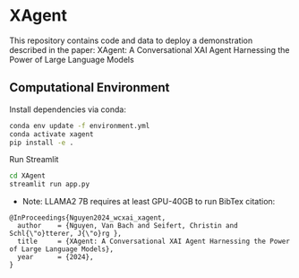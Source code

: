 # XAgent
This repository contains code and data to deploy a demonstration described in the paper: XAgent: A Conversational XAI Agent Harnessing the Power of Large Language Models



## Computational Environment

Install dependencies via conda:

```sh
conda env update -f environment.yml
conda activate xagent
pip install -e .
```

Run Streamlit

```sh
cd XAgent
streamlit run app.py
```
- Note: LLAMA2 7B requires at least GPU-40GB to run 
BibTex citation:
```
@InProceedings{Nguyen2024_wcxai_xagent,
  author    = {Nguyen, Van Bach and Seifert, Christin and Schl{\"o}tterer, J{\"o}rg },
  title     = {XAgent: A Conversational XAI Agent Harnessing the Power of Large Language Models},
  year      = {2024},
}

